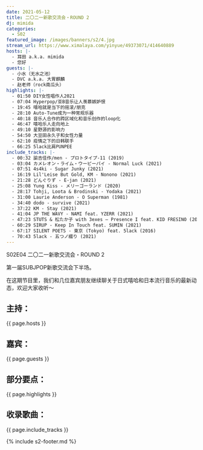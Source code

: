 ```yaml
---
date: 2021-05-12
title: 二〇二一新歌交流会・ROUND 2
dj: mimida
categories:
  - S02
featured_image: /images/banners/s2/4.jpg
stream_url: https://www.ximalaya.com/yinyue/49373071/414640889
hosts: |-
  - 耳田 a.k.a. mimida
  - 您好
guests: |-
  - 小水（无水之池）
  - DVC a.k.a. 大胃麒麟
  - 赵老师（rock南瓜头）
highlights: |-
  - 01:50 DIY女性唱作人2021
  - 07:04 Hyperpop/亚B音乐让人羡慕嫉妒恨
  - 19:45 嘻哈就是当下的摇滚/朋克
  - 28:10 Auto-Tune成为一种常规乐器
  - 40:18 音乐人合作的跨区域化和音乐创作的loop化
  - 46:47 嘻哈乐人走向地上
  - 49:10 星野源的影响力
  - 54:50 大豆田永久子和女性力量
  - 62:10 疫情之下的日韩联手
  - 66:25 5lack比肩PUNPEE
include_tracks: |-
  - 00:32 諭吉佳作/men - プロトタイプ-11 (2019)
  - 03:04 カメレオン・ライム・ウーピーパイ - Normal Luck (2021)
  - 07:51 4s4ki - Sugar Junky (2021)
  - 16:19 Lil'Leise But Gold, KM - Nonono (2021)
  - 21:28 どんぐりず - E-jan (2021)
  - 25:08 Yung Kiss - メリーゴーランド (2020)
  - 28:17 Tohji, Loota & Brodinski - Yodaka (2021)
  - 31:00 Laurie Anderson - O Superman (1981)
  - 34:40 dodo - survive (2021)
  - 37:22 KM - Stay (2021)
  - 41:04 JP THE WAVY - NAMI feat. YZERR (2021)
  - 47:23 STUTS & 松たか子 with 3exes – Presence I feat. KID FRESINO (2021)
  - 60:29 SIRUP - Keep In Touch feat. SUMIN (2021)
  - 67:17 SILENT POETS - 東京 (Tokyo) feat. 5lack (2016)
  - 70:43 5lack - 五つノ綴り (2021)
---
```


S02E04 二〇二一新歌交流会・ROUND 2

第一届SUBJPOP新歌交流会下半场。

在这期节目里，我们和几位嘉宾朋友继续聊关于日式嘻哈和日本流行音乐的最新动态，欢迎大家收听～


## 主持：

{{ page.hosts }}

## 嘉宾：

{{ page.guests }}

## 部分要点：

{{ page.highlights }}

## 收录歌曲：

{{ page.include_tracks }}

{% include s2-footer.md %}
